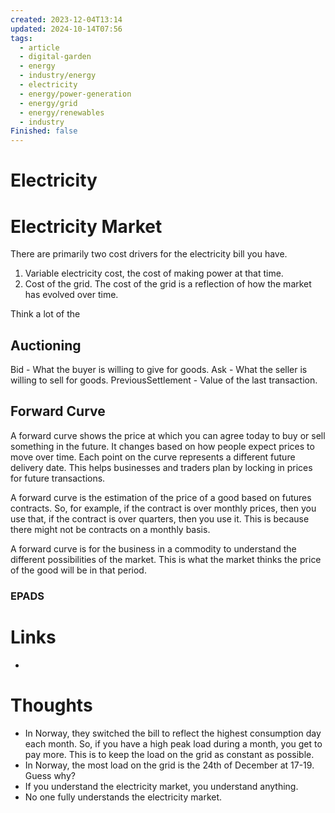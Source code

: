 ```yaml
---
created: 2023-12-04T13:14
updated: 2024-10-14T07:56
tags:
  - article
  - digital-garden
  - energy
  - industry/energy
  - electricity
  - energy/power-generation
  - energy/grid
  - energy/renewables
  - industry
Finished: false
---
```


# Electricity




# Electricity Market

There are primarily two cost drivers for the electricity bill you have. 
1. Variable electricity cost, the cost of making power at that time. 
2. Cost of the grid.
The cost of the grid is a reflection of how the market has evolved over time. 

Think a lot of the 
## Auctioning 

Bid - What the buyer is willing to give for goods. 
Ask  - What the seller is willing to sell for goods. 
PreviousSettlement - Value of the last transaction. 

## Forward Curve

A forward curve shows the price at which you can agree today to buy or sell something in the future. It changes based on how people expect prices to move over time. Each point on the curve represents a different future delivery date. This helps businesses and traders plan by locking in prices for future transactions.

A forward curve is the estimation of the price of a good based on futures contracts. So, for example, if the contract is over monthly prices, then you use that, if the contract is over quarters, then you use it. This is because there might not be contracts on a monthly basis. 

A forward curve is for the business in a commodity to understand the different possibilities of the market. This is what the market thinks the price of the good will be in that period.


### EPADS



# Links
- 

# Thoughts 
- In Norway, they switched the bill to reflect the highest consumption day each month. So, if you have a high peak load during a month, you get to pay more. This is to keep the load on the grid as constant as possible. 
- In Norway, the most load on the grid is the 24th of December at 17-19. Guess why? 
- If you understand the electricity market, you understand anything. 
- No one fully understands the electricity market.
